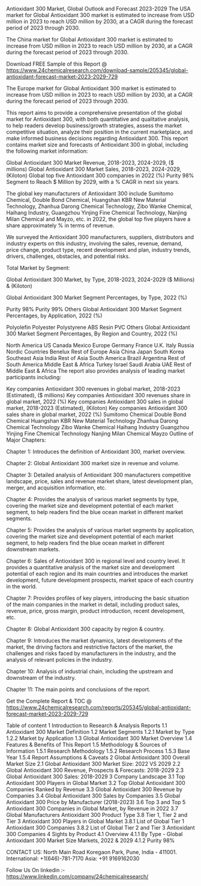 Antioxidant 300 Market, Global Outlook and Forecast 2023-2029
The USA market for Global Antioxidant 300  market is estimated to increase from USD million in 2023 to reach USD million by 2030, at a CAGR during the forecast period of 2023 through 2030.

The China market for Global Antioxidant 300  market is estimated to increase from USD million in 2023 to reach USD million by 2030, at a CAGR during the forecast period of 2023 through 2030.

Download FREE Sample of this Report @ https://www.24chemicalresearch.com/download-sample/205345/global-antioxidant-forecast-market-2023-2029-729

The Europe market for Global Antioxidant 300  market is estimated to increase from USD million in 2023 to reach USD million by 2030, at a CAGR during the forecast period of 2023 through 2030.

This report aims to provide a comprehensive presentation of the global market for Antioxidant 300, with both quantitative and qualitative analysis, to help readers develop business/growth strategies, assess the market competitive situation, analyze their position in the current marketplace, and make informed business decisions regarding Antioxidant 300. This report contains market size and forecasts of Antioxidant 300 in global, including the following market information:

Global Antioxidant 300 Market Revenue, 2018-2023, 2024-2029, ($ millions)
Global Antioxidant 300 Market Sales, 2018-2023, 2024-2029, (Kiloton)
Global top five Antioxidant 300 companies in 2022 (%)
Purity 98% Segment to Reach $ Million by 2029, with a % CAGR in next six years.

The global key manufacturers of Antioxidant 300 include Sumitomo Chemical, Double Bond Chemical, Huangshan KBR New Material Technology, Zhanhua Darong Chemical Technology, Zibo Wanke Chemical, Haihang Industry, Guangzhou Yinjing Fine Chemical Technology, Nanjing Milan Chemical and Mayzo, etc. in 2022, the global top five players have a share approximately % in terms of revenue.

We surveyed the Antioxidant 300 manufacturers, suppliers, distributors and industry experts on this industry, involving the sales, revenue, demand, price change, product type, recent development and plan, industry trends, drivers, challenges, obstacles, and potential risks.

Total Market by Segment:

Global Antioxidant 300 Market, by Type, 2018-2023, 2024-2029 ($ Millions) & (Kiloton)

Global Antioxidant 300 Market Segment Percentages, by Type, 2022 (%)

Purity 98%
Purity 99%
Others
Global Antioxidant 300 Market Segment Percentages, by Application, 2022 (%)

Polyolefin
Polyester
Polystyrene
ABS Resin
PVC
Others
Global Antioxidant 300 Market Segment Percentages, By Region and Country, 2022 (%)

North America
US
Canada
Mexico
Europe
Germany
France
U.K.
Italy
Russia
Nordic Countries
Benelux
Rest of Europe
Asia
China
Japan
South Korea
Southeast Asia
India
Rest of Asia
South America
Brazil
Argentina
Rest of South America
Middle East & Africa
Turkey
Israel
Saudi Arabia
UAE
Rest of Middle East & Africa
The report also provides analysis of leading market participants including:

Key companies Antioxidant 300 revenues in global market, 2018-2023 (Estimated), ($ millions)
Key companies Antioxidant 300 revenues share in global market, 2022 (%)
Key companies Antioxidant 300 sales in global market, 2018-2023 (Estimated), (Kiloton)
Key companies Antioxidant 300 sales share in global market, 2022 (%)
Sumitomo Chemical
Double Bond Chemical
Huangshan KBR New Material Technology
Zhanhua Darong Chemical Technology
Zibo Wanke Chemical
Haihang Industry
Guangzhou Yinjing Fine Chemical Technology
Nanjing Milan Chemical
Mayzo
Outline of Major Chapters:

Chapter 1: Introduces the definition of Antioxidant 300, market overview.

Chapter 2: Global Antioxidant 300 market size in revenue and volume.

Chapter 3: Detailed analysis of Antioxidant 300 manufacturers competitive landscape, price, sales and revenue market share, latest development plan, merger, and acquisition information, etc.

Chapter 4: Provides the analysis of various market segments by type, covering the market size and development potential of each market segment, to help readers find the blue ocean market in different market segments.

Chapter 5: Provides the analysis of various market segments by application, covering the market size and development potential of each market segment, to help readers find the blue ocean market in different downstream markets.

Chapter 6: Sales of Antioxidant 300 in regional level and country level. It provides a quantitative analysis of the market size and development potential of each region and its main countries and introduces the market development, future development prospects, market space of each country in the world.

Chapter 7: Provides profiles of key players, introducing the basic situation of the main companies in the market in detail, including product sales, revenue, price, gross margin, product introduction, recent development, etc.

Chapter 8: Global Antioxidant 300 capacity by region & country.

Chapter 9: Introduces the market dynamics, latest developments of the market, the driving factors and restrictive factors of the market, the challenges and risks faced by manufacturers in the industry, and the analysis of relevant policies in the industry.

Chapter 10: Analysis of industrial chain, including the upstream and downstream of the industry.

Chapter 11: The main points and conclusions of the report.

Get the Complete Report & TOC @ https://www.24chemicalresearch.com/reports/205345/global-antioxidant-forecast-market-2023-2029-729

Table of content
1 Introduction to Research & Analysis Reports
1.1 Antioxidant 300 Market Definition
1.2 Market Segments
1.2.1 Market by Type
1.2.2 Market by Application
1.3 Global Antioxidant 300 Market Overview
1.4 Features & Benefits of This Report
1.5 Methodology & Sources of Information
1.5.1 Research Methodology
1.5.2 Research Process
1.5.3 Base Year
1.5.4 Report Assumptions & Caveats
2 Global Antioxidant 300 Overall Market Size
2.1 Global Antioxidant 300 Market Size: 2022 VS 2029
2.2 Global Antioxidant 300 Revenue, Prospects & Forecasts: 2018-2029
2.3 Global Antioxidant 300 Sales: 2018-2029
3 Company Landscape
3.1 Top Antioxidant 300 Players in Global Market
3.2 Top Global Antioxidant 300 Companies Ranked by Revenue
3.3 Global Antioxidant 300 Revenue by Companies
3.4 Global Antioxidant 300 Sales by Companies
3.5 Global Antioxidant 300 Price by Manufacturer (2018-2023)
3.6 Top 3 and Top 5 Antioxidant 300 Companies in Global Market, by Revenue in 2022
3.7 Global Manufacturers Antioxidant 300 Product Type
3.8 Tier 1, Tier 2 and Tier 3 Antioxidant 300 Players in Global Market
3.8.1 List of Global Tier 1 Antioxidant 300 Companies
3.8.2 List of Global Tier 2 and Tier 3 Antioxidant 300 Companies
4 Sights by Product
4.1 Overview
4.1.1 By Type - Global Antioxidant 300 Market Size Markets, 2022 & 2029
4.1.2 Purity 98%

CONTACT US:
North Main Road Koregaon Park, Pune, India - 411001.
International: +1(646)-781-7170
Asia: +91 9169162030

Follow Us On linkedin :- https://www.linkedin.com/company/24chemicalresearch/
